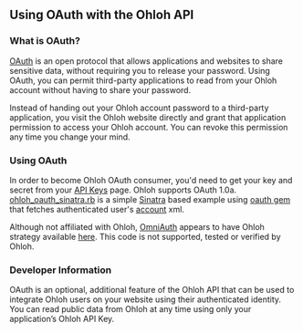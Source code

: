 ## Using OAuth with the Ohloh API

### What is OAuth?

[OAuth](http://oauth.net/) is an open protocol that allows applications and websites to share sensitive data, without requiring you to release your password. Using OAuth, you can permit third-party applications to read from your Ohloh account without having to share your password.

Instead of handing out your Ohloh account password to a third-party application, you visit the Ohloh website directly and grant that application permission to access your Ohloh account. You can revoke this permission any time you change your mind.

### Using OAuth 
In order to become Ohloh OAuth consumer, you'd need to get your key and secret from your [API Keys](http://www.ohloh.net/accounts/me/api_keys) page. Ohloh supports OAuth 1.0a. 
[ohloh_oauth_sinatra.rb](/examples/oauth/ohloh_oauth_sinatra.rb) is a simple [Sinatra](http://www.sinatrarb.com/) based example using [oauth gem](https://github.com/oauth-xx/oauth-ruby) that fetches authenticated user's [account](/reference/account.md) xml.

Although not affiliated with Ohloh, [OmniAuth](https://github.com/intridea/omniauth) appears to have Ohloh strategy available [here](https://github.com/RodrigoAyala/omniauth-ohloh). This code is not supported, tested or verified by Ohloh.

### Developer Information
OAuth is an optional, additional feature of the Ohloh API that can be used to integrate Ohloh users on your website using their authenticated identity. You can read public data from Ohloh at any time using only your application’s Ohloh API Key.
